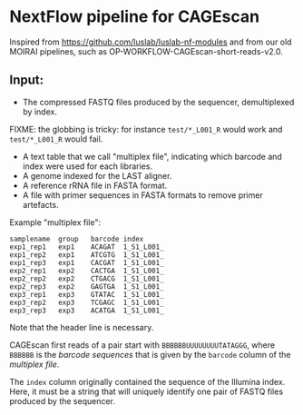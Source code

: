 NextFlow pipeline for CAGEscan
==============================

Inspired from <https://github.com/luslab/luslab-nf-modules> and from our old
MOIRAI pipelines, such as OP-WORKFLOW-CAGEscan-short-reads-v2.0.

Input:
------

 - The compressed FASTQ files produced by the sequencer, demultiplexed by index.

FIXME: the globbing is tricky: for instance `test/*_L001_R` would work and `test/*_L001_R` would fail.

 - A text table that we call "multiplex file", indicating which barcode
   and index were used for each libraries.
 - A genome indexed for the LAST aligner.
 - A reference rRNA file in FASTA format.
 - A file with primer sequences in FASTA formats to remove primer artefacts.


Example "multiplex file":

```
samplename	group	barcode	index
exp1_rep1	exp1	ACAGAT	1_S1_L001_
exp1_rep2	exp1	ATCGTG	1_S1_L001_
exp1_rep3	exp1	CACGAT	1_S1_L001_
exp2_rep1	exp2	CACTGA	1_S1_L001_
exp2_rep2	exp2	CTGACG	1_S1_L001_
exp2_rep3	exp2	GAGTGA	1_S1_L001_
exp3_rep1	exp3	GTATAC	1_S1_L001_
exp3_rep2	exp3	TCGAGC	1_S1_L001_
exp3_rep3	exp3	ACATGA	1_S1_L001_
```

Note that the header line is necessary.

CAGEscan first reads of a pair start with `BBBBBBUUUUUUUUTATAGGG`, where
`BBBBBB` is the _barcode sequences_ that is given by the `barcode` column of
the _multiplex file_.

The `index` column originally contained the sequence of the Illumina index.
Here, it must be a string that will uniquely identify one pair of FASTQ files
produced by the sequencer.
